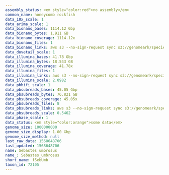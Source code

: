 ```yaml
---
assembly_status: <em style="color:red">no assembly</em>
common_name: honeycomb rockfish
data_10x_scale: 1
data_arima_scale: 1
data_bionano_bases: 1114.12 Gbp
data_bionano_bytes: 1.911 GB
data_bionano_coverage: 1114.12x
data_bionano_files: 1
data_bionano_links: aws s3 --no-sign-request sync s3://genomeark/species/Sebastes_umbrosus/fSebUmb1/genomic_data/bionano/ .<br>
data_dovetail_scale: 1
data_illumina_bases: 41.78 Gbp
data_illumina_bytes: 18.543 GB
data_illumina_coverage: 41.78x
data_illumina_files: 1
data_illumina_links: aws s3 --no-sign-request sync s3://genomeark/species/Sebastes_umbrosus/fSebUmb1/genomic_data/illumina/ .<br>
data_illumina_scale: 2.0982
data_pbhifi_scale: 1
data_pbsubreads_bases: 45.05 Gbp
data_pbsubreads_bytes: 76.821 GB
data_pbsubreads_coverage: 45.05x
data_pbsubreads_files: 8
data_pbsubreads_links: aws s3 --no-sign-request sync s3://genomeark/species/Sebastes_umbrosus/fSebUmb1/genomic_data/pacbio/ . --exclude "*ccs.bam*"<br>
data_pbsubreads_scale: 0.5462
data_phase_scale: 1
data_status: <em style="color:orange">some data</em>
genome_size: 1000000000
genome_size_display: 1.00 Gbp
genome_size_method: null
last_raw_data: 1568648706
last_updated: 1568648706
name: Sebastes umbrosus
name_: Sebastes_umbrosus
short_name: fSebUmb
taxon_id: 72105
---
```

